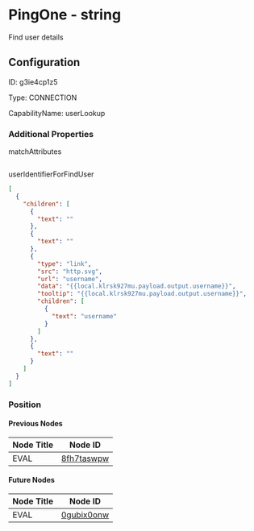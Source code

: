 # PingOne - string 
Find user details
## Configuration
ID:  g3ie4cp1z5

Type: CONNECTION 

CapabilityName: userLookup






### Additional Properties
matchAttributes
```
```


userIdentifierForFindUser
```json 
[
  {
    "children": [
      {
        "text": ""
      },
      {
        "text": ""
      },
      {
        "type": "link",
        "src": "http.svg",
        "url": "username",
        "data": "{{local.klrsk927mu.payload.output.username}}",
        "tooltip": "{{local.klrsk927mu.payload.output.username}}",
        "children": [
          {
            "text": "username"
          }
        ]
      },
      {
        "text": ""
      }
    ]
  }
]
```





### Position

#### Previous Nodes
| Node Title | Node ID |
| :------------- | ------------ |
| EVAL | [8fh7taswpw](./8fh7taswpw.md) | 
 
 #### Future Nodes
| Node Title | Node ID |
| :------------- | ------------ |
| EVAL |[0gubix0onw](./0gubix0onw.md) | 